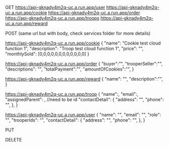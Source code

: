GET
https://api-gknady4m2q-uc.a.run.app/user
https://api-gknady4m2q-uc.a.run.app/cookie
https://api-gknady4m2q-uc.a.run.app/order
https://api-gknady4m2q-uc.a.run.app/troops
https://api-gknady4m2q-uc.a.run.app/reward


POST (same url but with body, check services folder for more details)

https://api-gknady4m2q-uc.a.run.app/cookie
{
  "name": "Cookie test cloud function 1",
  "description": "Troop test cloud function 1",
  "price": "",
  "monthlySold": [0,0,0,0,0,0,0,0,0,0,0,0]
}

https://api-gknady4m2q-uc.a.run.app/order
{
    "buyer":"",
    "trooperSeller":"",
    "descriptions": "",
    "totalPayment":"",
    "amountOfCookies":"",
}

https://api-gknady4m2q-uc.a.run.app/reward
{
    "name": "",
    "description":"",
}

https://api-gknady4m2q-uc.a.run.app/troop
{
      "name":,
      "email":,
      "assignedParent": , //need to be id
      "contactDetail": {
        "address": "",
        "phone": "",
      },
}

https://api-gknady4m2q-uc.a.run.app/user
{
    "name": "",
    "email": "",
    "role": "", 
    "trooperIds": "",
    "contactDetail": {
        "address": "",
        "phone": "",
    },
}

PUT

DELETE
